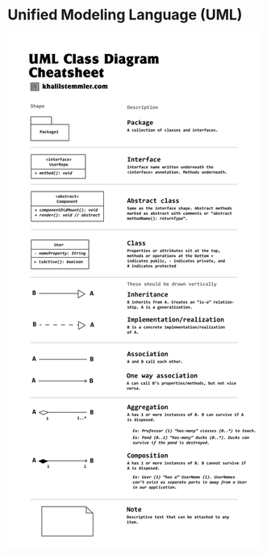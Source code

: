 # Unified Modeling Language (UML)

![uml_class_diagram_cheatsheet](/res/software_architecture/uml_class_diagram_cheatsheet.png)

